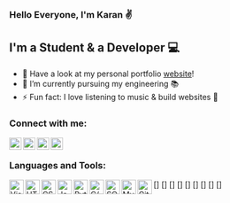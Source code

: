 ### Hello Everyone, I'm Karan ✌

## I'm a Student & a Developer 💻

- 🔭 Have a look at my personal portfolio [website]!
- 🌱 I’m currently pursuing my engineering 📚
- ⚡ Fun fact: I love listening to music & build websites 🎵

### Connect with me:

[<img align="left" alt="Karan Dhiman | Instagram" width="22px" src="https://image.flaticon.com/icons/png/512/174/174855.png" />][instagram]
[<img align="left" alt="Karan Dhiman | Twitter" width="22px" src="https://image.flaticon.com/icons/png/512/145/145812.png" />][twitter]
[<img align="left" alt="Karan Dhiman | LinkedIn" width="22px" src="https://image.flaticon.com/icons/png/512/179/179330.png" />][linkedin]
[<img align="left" alt="Karan Dhiman | Google scholar" width="22px" src="https://image.flaticon.com/icons/png/512/104/104077.png" />][googlescholar]

<br />

### Languages and Tools:

[<img align="left" alt="Visual Studio Code" width="26px" src="https://image.flaticon.com/icons/png/512/906/906324.png" />]
[<img align="left" alt="HTML5" width="26px" src="https://image.flaticon.com/icons/png/512/226/226269.png" />]
[<img align="left" alt="CSS3" width="26px" src="https://image.flaticon.com/icons/png/512/732/732190.png" />]
[<img align="left" alt="JavaScript" width="26px" src="https://image.flaticon.com/icons/png/512/2305/2305893.png" />]
[<img align="left" alt="Python" width="26px" src="https://image.flaticon.com/icons/png/512/919/919852.png" />]
[<img align="left" alt="C/C++" width="26px" src="https://image.flaticon.com/icons/png/512/541/541574.png" />]
[<img align="left" alt="SQL" width="26px" src="https://image.flaticon.com/icons/png/512/2305/2305934.png" />]
[<img align="left" alt="MySQL" width="26px" src="https://image.flaticon.com/icons/png/512/1199/1199129.png" />]
[<img align="left" alt="GitHub" width="26px" src="https://image.flaticon.com/icons/png/512/733/733553.png" />]

<br />
<br />

[website]: https://karan-dhiman.github.io/Responsive-Portfolio-Website/
[instagram]: https://www.instagram.com/karan_dhiman._/
[twitter]: https://twitter.com/karan_dhiman_7
[linkedin]: https://www.linkedin.com/in/karan-s-dhiman/
[researchgate]:https://www.researchgate.net/profile/Karan-Dhiman-3/
[googlescholar]: https://scholar.google.com/citations?user=kKNKmqgAAAAJ&hl=en/




